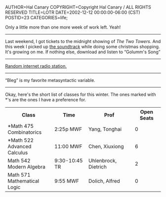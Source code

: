 AUTHOR=Hal Canary
COPYRIGHT=Copyright Hal Canary / ALL RIGHTS RESERVED
TITLE=LOTR
DATE=2002-12-12 00:00:00-06:00 (CST)
POSTID=23
CATEGORIES=life;

Only a little more than one more week of work left. Yeah!

* * *

Last weekend, I got tickets to the midnight showing of _The Two Towers_. And this week I picked up [the soundtrack](http://www.amazon.com/exec/obidos/ASIN/B00007BH5C/theworldofhalcan) while doing some christmas shopping. It's growing on me. If nothing else, download and listen to “Golumm's Song”

* * *

[Random internet radio station.](http://www.di.fm/)

* * *

“Bleg” is my favorite metasyntactic variable.

* * *

Okay, here's the short list of classes for this winter. The ones marked with \*'s are the ones I have a preference for.

<table class="border"><tbody>
<tr><th> Class                          </th><th> Time          </th><th> Prof                 </th><th> Open Seats </th></tr>
<tr><td> *Math 475<br>Combinatorics     </td><td> 2:25p MWF     </td><td> Yang, Tonghai        </td><td> 0 </td></tr>
<tr><td> *Math 522<br>Advanced Calculus </td><td> 11:00 MWF     </td><td> Chen, Xiuxiong       </td><td> 6 </td></tr>
<tr><td> Math 542<br>Modern Algebra     </td><td> 9:30-10:45 TR </td><td> Uhlenbrock, Dietrich </td><td> 2 </td></tr>
<tr><td> Math 571<br>Mathematical Logic </td><td> 9:55 MWF      </td><td> Dolich, Alfred       </td><td> 0 </td></tr>
</tbody></table>
